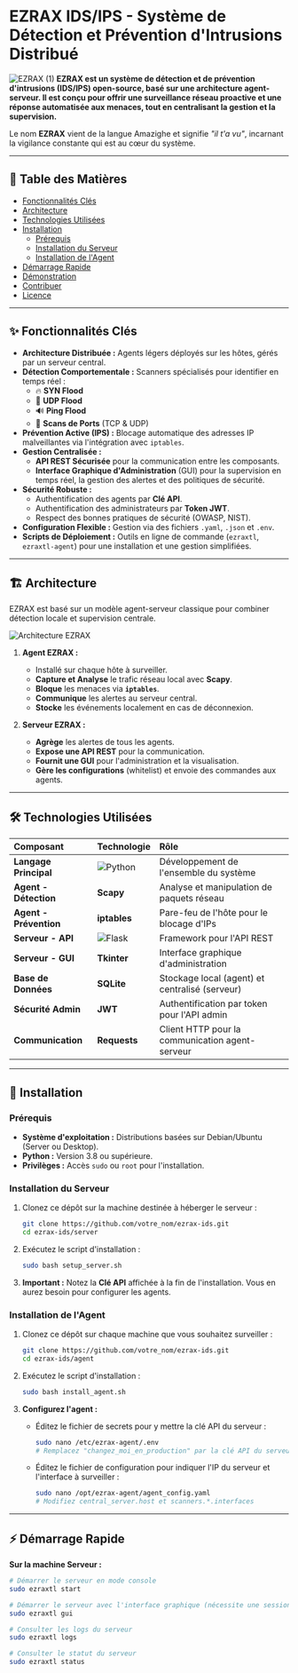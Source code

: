 # EZRAX IDS/IPS - Système de Détection et Prévention d'Intrusions Distribué
![EZRAX (1)](https://github.com/user-attachments/assets/1a321353-8d55-4607-b966-8008cabdd5a5)
**EZRAX est un système de détection et de prévention d'intrusions (IDS/IPS) open-source, basé sur une architecture agent-serveur. Il est conçu pour offrir une surveillance réseau proactive et une réponse automatisée aux menaces, tout en centralisant la gestion et la supervision.**

Le nom **EZRAX** vient de la langue Amazighe et signifie *"il t'a vu"*, incarnant la vigilance constante qui est au cœur du système.

---

## 📜 Table des Matières

- [Fonctionnalités Clés](#-fonctionnalités-clés)
- [Architecture](#-architecture)
- [Technologies Utilisées](#-technologies-utilisées)
- [Installation](#-installation)
  - [Prérequis](#prérequis)
  - [Installation du Serveur](#installation-du-serveur)
  - [Installation de l'Agent](#installation-de-l-agent)
- [Démarrage Rapide](#-démarrage-rapide)
- [Démonstration](#-démonstration)
- [Contribuer](#-contribuer)
- [Licence](#-licence)

---

## ✨ Fonctionnalités Clés

- **Architecture Distribuée :** Agents légers déployés sur les hôtes, gérés par un serveur central.
- **Détection Comportementale :** Scanners spécialisés pour identifier en temps réel :
  - 🔥 **SYN Flood**
  - 🌊 **UDP Flood**
  - 🔊 **Ping Flood**
  - 🚪 **Scans de Ports** (TCP & UDP)
- **Prévention Active (IPS) :** Blocage automatique des adresses IP malveillantes via l'intégration avec `iptables`.
- **Gestion Centralisée :**
  - **API REST Sécurisée** pour la communication entre les composants.
  - **Interface Graphique d'Administration** (GUI) pour la supervision en temps réel, la gestion des alertes et des politiques de sécurité.
- **Sécurité Robuste :**
  - Authentification des agents par **Clé API**.
  - Authentification des administrateurs par **Token JWT**.
  - Respect des bonnes pratiques de sécurité (OWASP, NIST).
- **Configuration Flexible :** Gestion via des fichiers `.yaml`, `.json` et `.env`.
- **Scripts de Déploiement :** Outils en ligne de commande (`ezraxtl`, `ezraxtl-agent`) pour une installation et une gestion simplifiées.

---

## 🏗️ Architecture

EZRAX est basé sur un modèle agent-serveur classique pour combiner détection locale et supervision centrale.

![Architecture EZRAX](chemin/vers/votre/diagramme_architecture.png) <!-- Remplacez par le chemin de votre diagramme d'architecture -->

1.  **Agent EZRAX :**
    - Installé sur chaque hôte à surveiller.
    - **Capture et Analyse** le trafic réseau local avec **Scapy**.
    - **Bloque** les menaces via **`iptables`**.
    - **Communique** les alertes au serveur central.
    - **Stocke** les événements localement en cas de déconnexion.

2.  **Serveur EZRAX :**
    - **Agrège** les alertes de tous les agents.
    - **Expose une API REST** pour la communication.
    - **Fournit une GUI** pour l'administration et la visualisation.
    - **Gère les configurations** (whitelist) et envoie des commandes aux agents.

---

## 🛠️ Technologies Utilisées

| Composant | Technologie | Rôle |
| :--- | :--- | :--- |
| **Langage Principal** | ![Python](https://img.shields.io/badge/Python-3776AB?style=for-the-badge&logo=python&logoColor=white) | Développement de l'ensemble du système |
| **Agent - Détection** | **Scapy** | Analyse et manipulation de paquets réseau |
| **Agent - Prévention**| **iptables** | Pare-feu de l'hôte pour le blocage d'IPs |
| **Serveur - API** | ![Flask](https://img.shields.io/badge/Flask-000000?style=for-the-badge&logo=flask&logoColor=white) | Framework pour l'API REST |
| **Serveur - GUI** | **Tkinter** | Interface graphique d'administration |
| **Base de Données** | **SQLite** | Stockage local (agent) et centralisé (serveur) |
| **Sécurité Admin** | **JWT** | Authentification par token pour l'API admin |
| **Communication** | **Requests** | Client HTTP pour la communication agent-serveur |

---

## 🚀 Installation

### Prérequis

- **Système d'exploitation :** Distributions basées sur Debian/Ubuntu (Server ou Desktop).
- **Python :** Version 3.8 ou supérieure.
- **Privilèges :** Accès `sudo` ou `root` pour l'installation.

### Installation du Serveur

1.  Clonez ce dépôt sur la machine destinée à héberger le serveur :
    ```bash
    git clone https://github.com/votre_nom/ezrax-ids.git
    cd ezrax-ids/server
    ```

2.  Exécutez le script d'installation :
    ```bash
    sudo bash setup_server.sh
    ```
3.  **Important :** Notez la **Clé API** affichée à la fin de l'installation. Vous en aurez besoin pour configurer les agents.

### Installation de l'Agent

1.  Clonez ce dépôt sur chaque machine que vous souhaitez surveiller :
    ```bash
    git clone https://github.com/votre_nom/ezrax-ids.git
    cd ezrax-ids/agent
    ```

2.  Exécutez le script d'installation :
    ```bash
    sudo bash install_agent.sh
    ```

3.  **Configurez l'agent :**
    - Éditez le fichier de secrets pour y mettre la clé API du serveur :
      ```bash
      sudo nano /etc/ezrax-agent/.env
      # Remplacez "changez_moi_en_production" par la clé API du serveur.
      ```
    - Éditez le fichier de configuration pour indiquer l'IP du serveur et l'interface à surveiller :
      ```bash
      sudo nano /opt/ezrax-agent/agent_config.yaml
      # Modifiez central_server.host et scanners.*.interfaces
      ```

---

## ⚡ Démarrage Rapide

**Sur la machine Serveur :**

```bash
# Démarrer le serveur en mode console
sudo ezraxtl start

# Démarrer le serveur avec l'interface graphique (nécessite une session X11)
sudo ezraxtl gui

# Consulter les logs du serveur
sudo ezraxtl logs

# Consulter le statut du serveur
sudo ezraxtl status
